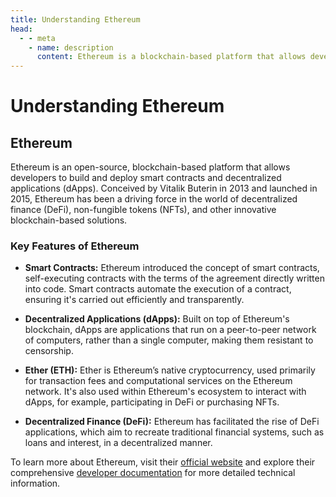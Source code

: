 ```yaml
---
title: Understanding Ethereum
head:
  - - meta
    - name: description
      content: Ethereum is a blockchain-based platform that allows developers to build and deploy smart contracts and decentralized applications (dApps). Learn more.
---
```


# Understanding Ethereum

## Ethereum

Ethereum is an open-source, blockchain-based platform that allows developers to build and deploy smart contracts and decentralized applications (dApps). Conceived by Vitalik Buterin in 2013 and launched in 2015, Ethereum has been a driving force in the world of decentralized finance (DeFi), non-fungible tokens (NFTs), and other innovative blockchain-based solutions.

### Key Features of Ethereum

- **Smart Contracts:** Ethereum introduced the concept of smart contracts, self-executing contracts with the terms of the agreement directly written into code. Smart contracts automate the execution of a contract, ensuring it's carried out efficiently and transparently.

- **Decentralized Applications (dApps):** Built on top of Ethereum's blockchain, dApps are applications that run on a peer-to-peer network of computers, rather than a single computer, making them resistant to censorship.

- **Ether (ETH):** Ether is Ethereum’s native cryptocurrency, used primarily for transaction fees and computational services on the Ethereum network. It's also used within Ethereum's ecosystem to interact with dApps, for example, participating in DeFi or purchasing NFTs.

- **Decentralized Finance (DeFi):** Ethereum has facilitated the rise of DeFi applications, which aim to recreate traditional financial systems, such as loans and interest, in a decentralized manner. 

To learn more about Ethereum, visit their [official website](https://ethereum.org/en/) and explore their comprehensive [developer documentation](https://ethereum.org/en/developers/) for more detailed technical information.
